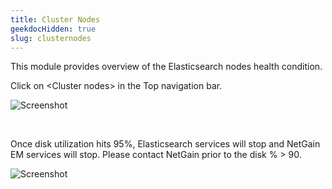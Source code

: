 ```yaml
---
title: Cluster Nodes
geekdocHidden: true
slug: clusternodes
---
```


This module provides overview of the Elasticsearch nodes health condition. 

Click on \<Cluster nodes> in the Top navigation bar.

![Screenshot](/cloud_vista/sysadmin/images/clusternode1.png)

&nbsp;

Once disk utilization hits 95%, Elasticsearch services will stop and NetGain EM services will stop. Please contact NetGain prior to the disk % > 90.

![Screenshot](/cloud_vista/sysadmin/images/clusternode2.png)
